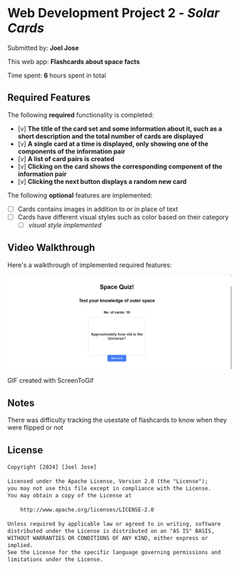 # Web Development Project 2 - *Solar Cards*

Submitted by: **Joel Jose**

This web app: **Flashcards about space facts**

Time spent: **6** hours spent in total

## Required Features

The following **required** functionality is completed:

- [v] **The title of the card set and some information about it, such as a short description and the total number of cards are displayed**
- [v] **A single card at a time is displayed, only showing one of the components of the information pair**
- [v] **A list of card pairs is created**
- [v] **Clicking on the card shows the corresponding component of the information pair**
- [v] **Clicking the next button displays a random new card**

The following **optional** features are implemented:

- [ ] Cards contains images in addition to or in place of text
- [ ] Cards have different visual styles such as color based on their category
  - [ ] *visual style implemented*

## Video Walkthrough

Here's a walkthrough of implemented required features:

<img src='./SolarGif.gif' title='Video Walkthrough' width='' alt='Video Walkthrough' />

GIF created with ScreenToGif

## Notes

There was difficulty tracking the usestate of flashcards to know when they were flipped or not

## License

    Copyright [2024] [Joel Jose]

    Licensed under the Apache License, Version 2.0 (the "License");
    you may not use this file except in compliance with the License.
    You may obtain a copy of the License at

        http://www.apache.org/licenses/LICENSE-2.0

    Unless required by applicable law or agreed to in writing, software
    distributed under the License is distributed on an "AS IS" BASIS,
    WITHOUT WARRANTIES OR CONDITIONS OF ANY KIND, either express or implied.
    See the License for the specific language governing permissions and
    limitations under the License.
